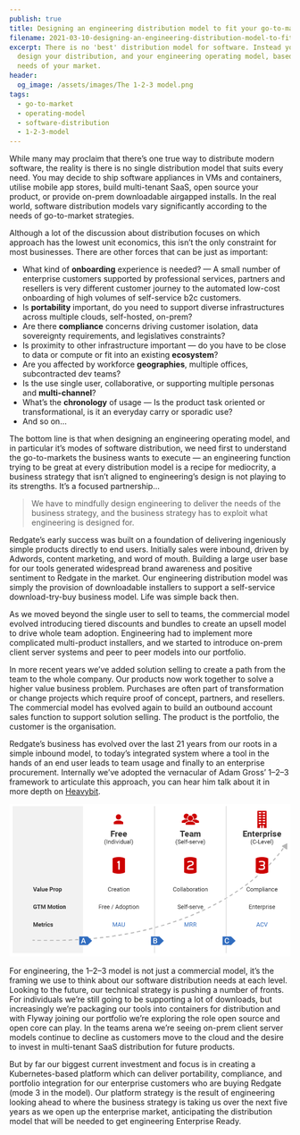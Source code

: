 ```yaml
---
publish: true
title: Designing an engineering distribution model to fit your go-to-market
filename: 2021-03-10-designing-an-engineering-distribution-model-to-fit-your-go-to-market
excerpt: There is no 'best' distribution model for software. Instead you must
  design your distribution, and your engineering operating model, based on the
  needs of your market.
header:
  og_image: /assets/images/The 1-2-3 model.png
tags:
  - go-to-market
  - operating-model
  - software-distribution
  - 1-2-3-model
---
```


While many may proclaim that there’s one true way to distribute modern software, the reality is there is no single distribution model that suits every need. You may decide to ship software appliances in VMs and containers, utilise mobile app stores, build multi-tenant SaaS, open source your product, or provide on-prem downloadable airgapped installs. In the real world, software distribution models vary significantly according to the needs of go-to-market strategies.

Although a lot of the discussion about distribution focuses on which approach has the lowest unit economics, this isn’t the only constraint for most businesses. There are other forces that can be just as important:

-   What kind of **onboarding** experience is needed? — A small number of enterprise customers supported by professional services, partners and resellers is very different customer journey to the automated low-cost onboarding of high volumes of self-service b2c customers.
-   Is **portability** important, do you need to support diverse infrastructures across multiple clouds, self-hosted, on-prem?
-   Are there **compliance** concerns driving customer isolation, data sovereignty requirements, and legislatives constraints?
-   Is proximity to other infrastructure important — do you have to be close to data or compute or fit into an existing **ecosystem**?
-   Are you affected by workforce **geographies**, multiple offices, subcontracted dev teams?
-   Is the use single user, collaborative, or supporting multiple personas and **multi-channel**?
-   What’s the **chronology** of usage — Is the product task oriented or transformational, is it an everyday carry or sporadic use?
-   And so on…

The bottom line is that when designing an engineering operating model, and in particular it’s modes of software distribution, we need first to understand the go-to-markets the business wants to execute — an engineering function trying to be great at every distribution model is a recipe for mediocrity, a business strategy that isn’t aligned to engineering’s design is not playing to its strengths. It’s a focused partnership…

> We have to mindfully design engineering to deliver the needs of the business strategy, and the business strategy has to exploit what engineering is designed for.

Redgate’s early success was built on a foundation of delivering ingeniously simple products directly to end users. Initially sales were inbound, driven by Adwords, content marketing, and word of mouth. Building a large user base for our tools generated widespread brand awareness and positive sentiment to Redgate in the market. Our engineering distribution model was simply the provision of downloadable installers to support a self-service download-try-buy business model. Life was simple back then.

As we moved beyond the single user to sell to teams, the commercial model evolved introducing tiered discounts and bundles to create an upsell model to drive whole team adoption. Engineering had to implement more complicated multi-product installers, and we started to introduce on-prem client server systems and peer to peer models into our portfolio.

In more recent years we’ve added solution selling to create a path from the team to the whole company. Our products now work together to solve a higher value business problem. Purchases are often part of transformation or change projects which require proof of concept, partners, and resellers. The commercial model has evolved again to build an outbound account sales function to support solution selling. The product is the portfolio, the customer is the organisation.

Redgate’s business has evolved over the last 21 years from our roots in a simple inbound model, to today’s integrated system where a tool in the hands of an end user leads to team usage and finally to an enterprise procurement. Internally we’ve adopted the vernacular of Adam Gross’ 1–2–3 framework to articulate this approach, you can hear him talk about it in more depth on [Heavybit](https://www.heavybit.com/library/video/self-serve-go-to-market/).

![The 1-2-3 model.png](../assets/images/The%201-2-3%20model.png)

For engineering, the 1–2–3 model is not just a commercial model, it’s the framing we use to think about our software distribution needs at each level. Looking to the future, our technical strategy is pushing a number of fronts. For individuals we’re still going to be supporting a lot of downloads, but increasingly we’re packaging our tools into containers for distribution and with Flyway joining our portfolio we’re exploring the role open source and open core can play. In the teams arena we’re seeing on-prem client server models continue to decline as customers move to the cloud and the desire to invest in multi-tenant SaaS distribution for future products.

But by far our biggest current investment and focus is in creating a Kubernetes-based platform which can deliver portability, compliance, and portfolio integration for our enterprise customers who are buying Redgate (mode 3 in the model). Our platform strategy is the result of engineering looking ahead to where the business strategy is taking us over the next five years as we open up the enterprise market, anticipating the distribution model that will be needed to get engineering Enterprise Ready.

    